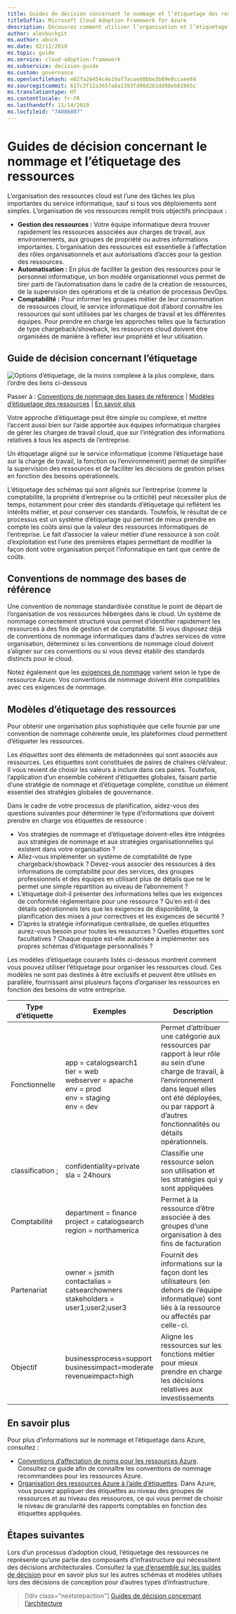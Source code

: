 ```yaml
---
title: Guides de décision concernant le nommage et l’étiquetage des ressources
titleSuffix: Microsoft Cloud Adoption Framework for Azure
description: Découvrez comment utiliser l’organisation et l’étiquetage des ressources comme un service principal lors des migrations vers Azure.
author: alexbuckgit
ms.author: abuck
ms.date: 02/11/2019
ms.topic: guide
ms.service: cloud-adoption-framework
ms.subservice: decision-guide
ms.custom: governance
ms.openlocfilehash: e02fa26454c4e10af7acae80bbe3b89e8ccaee84
ms.sourcegitcommit: 617c3f12a3657a8a1393fd08d261dd98eb81b65c
ms.translationtype: HT
ms.contentlocale: fr-FR
ms.lasthandoff: 11/14/2019
ms.locfileid: "74086807"
---
```

# <a name="resource-naming-and-tagging-decision-guide"></a>Guides de décision concernant le nommage et l’étiquetage des ressources

L’organisation des ressources cloud est l’une des tâches les plus importantes du service informatique, sauf si tous vos déploiements sont simples. L’organisation de vos ressources remplit trois objectifs principaux :

- **Gestion des ressources :** Votre équipe informatique devra trouver rapidement les ressources associées aux charges de travail, aux environnements, aux groupes de propriété ou autres informations importantes. L’organisation des ressources est essentielle à l’affectation des rôles organisationnels et aux autorisations d’accès pour la gestion des ressources.
- **Automatisation :** En plus de faciliter la gestion des ressources pour le personnel informatique, un bon modèle organisationnel vous permet de tirer parti de l’automatisation dans le cadre de la création de ressources, de la supervision des opérations et de la création de processus DevOps.
- **Comptabilité :** Pour informer les groupes métier de leur consommation de ressources cloud, le service informatique doit d’abord connaître les ressources qui sont utilisées par les charges de travail et les différentes équipes. Pour prendre en charge les approches telles que la facturation de type chargeback/showback, les ressources cloud doivent être organisées de manière à refléter leur propriété et leur utilisation.

## <a name="tagging-decision-guide"></a>Guide de décision concernant l’étiquetage

![Options d’étiquetage, de la moins complexe à la plus complexe, dans l’ordre des liens ci-dessous](../../_images/decision-guides/decision-guide-resource-tagging.png)

Passer à : [Conventions de nommage des bases de référence](#baseline-naming-conventions) | [Modèles d’étiquetage des ressources](#resource-tagging-patterns) | [En savoir plus](#learn-more)

Votre approche d’étiquetage peut être simple ou complexe, et mettre l’accent aussi bien sur l’aide apportée aux équipes informatique chargées de gérer les charges de travail cloud, que sur l’intégration des informations relatives à tous les aspects de l’entreprise.

Un étiquetage aligné sur le service informatique (comme l’étiquetage basé sur la charge de travail, la fonction ou l’environnement) permet de simplifier la supervision des ressources et de faciliter les décisions de gestion prises en fonction des besoins opérationnels.

L’étiquetage des schémas qui sont alignés sur l’entreprise (comme la comptabilité, la propriété d’entreprise ou la criticité) peut nécessiter plus de temps, notamment pour créer des standards d’étiquetage qui reflètent les intérêts métier, et pour conserver ces standards. Toutefois, le résultat de ce processus est un système d’étiquetage qui permet de mieux prendre en compte les coûts ainsi que la valeur des ressources informatiques de l’entreprise. Le fait d’associer la valeur métier d’une ressource à son coût d’exploitation est l’une des premières étapes permettant de modifier la façon dont votre organisation perçoit l’informatique en tant que centre de coûts.

## <a name="baseline-naming-conventions"></a>Conventions de nommage des bases de référence

Une convention de nommage standardisée constitue le point de départ de l’organisation de vos ressources hébergées dans le cloud. Un système de nommage correctement structuré vous permet d’identifier rapidement les ressources à des fins de gestion et de comptabilité. Si vous disposez déjà de conventions de nommage informatiques dans d’autres services de votre organisation, déterminez si les conventions de nommage cloud doivent s’aligner sur ces conventions ou si vous devez établir des standards distincts pour le cloud.

Notez également que les [exigences de nommage](../../ready/azure-best-practices/naming-and-tagging.md) varient selon le type de ressource Azure. Vos conventions de nommage doivent être compatibles avec ces exigences de nommage.

## <a name="resource-tagging-patterns"></a>Modèles d’étiquetage des ressources

Pour obtenir une organisation plus sophistiquée que celle fournie par une convention de nommage cohérente seule, les plateformes cloud permettent d’étiqueter les ressources.

Les *étiquettes* sont des éléments de métadonnées qui sont associés aux ressources. Les étiquettes sont constituées de paires de chaînes clé/valeur. Il vous revient de choisir les valeurs à inclure dans ces paires. Toutefois, l’application d’un ensemble cohérent d’étiquettes globales, faisant partie d’une stratégie de nommage et d’étiquetage complète, constitue un élément essentiel des stratégies globales de gouvernance.

Dans le cadre de votre processus de planification, aidez-vous des questions suivantes pour déterminer le type d’informations que doivent prendre en charge vos étiquettes de ressource :

- Vos stratégies de nommage et d’étiquetage doivent-elles être intégrées aux stratégies de nommage et aux stratégies organisationnelles qui existent dans votre organisation ?
- Allez-vous implémenter un système de comptabilité de type chargeback/showback ? Devez-vous associer des ressources à des informations de comptabilité pour des services, des groupes professionnels et des équipes en utilisant plus de détails que ne le permet une simple répartition au niveau de l’abonnement ?
- L’étiquetage doit-il présenter des informations telles que les exigences de conformité réglementaire pour une ressource ? Qu’en est-il des détails opérationnels tels que les exigences de disponibilité, la planification des mises à jour correctives et les exigences de sécurité ?
- D’après la stratégie informatique centralisée, de quelles étiquettes aurez-vous besoin pour toutes les ressources ? Quelles étiquettes sont facultatives ? Chaque équipe est-elle autorisée à implémenter ses propres schémas d’étiquetage personnalisés ?

Les modèles d’étiquetage courants listés ci-dessous montrent comment vous pouvez utiliser l’étiquetage pour organiser les ressources cloud. Ces modèles ne sont pas destinés à être exclusifs et peuvent être utilisés en parallèle, fournissant ainsi plusieurs façons d’organiser les ressources en fonction des besoins de votre entreprise.

<!-- markdownlint-disable MD033 -->

| Type d’étiquette | Exemples | Description |
|-----|-----|-----|
| Fonctionnelle            | app = catalogsearch1 <br/>tier = web <br/>webserver = apache<br/>env = prod <br/>env = staging <br/>env = dev                 | Permet d’attribuer une catégorie aux ressources par rapport à leur rôle au sein d’une charge de travail, à l’environnement dans lequel elles ont été déployées, ou par rapport à d’autres fonctionnalités ou détails opérationnels.                                 |
| classification ;        | confidentiality=private<br/>sla = 24hours                                 | Classifie une ressource selon son utilisation et les stratégies qui y sont appliquées                               |
| Comptabilité            | department = finance <br/>project = catalogsearch <br/>region = northamerica | Permet à la ressource d’être associée à des groupes d’une organisation à des fins de facturation |
| Partenariat           | owner = jsmith <br/>contactalias = catsearchowners<br/>stakeholders = user1;user2;user3<br/>                       | Fournit des informations sur la façon dont les utilisateurs (en dehors de l’équipe informatique) sont liés à la ressource ou affectés par celle-ci.                      |
| Objectif               | businessprocess=support<br/>businessimpact=moderate<br/>revenueimpact=high   | Aligne les ressources sur les fonctions métier pour mieux prendre en charge les décisions relatives aux investissements  |

<!-- markdownlint-enable MD033 -->

## <a name="learn-more"></a>En savoir plus

Pour plus d’informations sur le nommage et l’étiquetage dans Azure, consultez :

- [Conventions d’affectation de noms pour les ressources Azure](/azure/architecture/best-practices/resource-naming). Consultez ce guide afin de connaître les conventions de nommage recommandées pour les ressources Azure.
- [Organisation des ressources Azure à l’aide d’étiquettes](https://docs.microsoft.com/azure/azure-resource-manager/resource-group-using-tags?toc=/azure/billing/TOC.json). Dans Azure, vous pouvez appliquer des étiquettes au niveau des groupes de ressources et au niveau des ressources, ce qui vous permet de choisir le niveau de granularité des rapports comptables en fonction des étiquettes appliquées.

## <a name="next-steps"></a>Étapes suivantes

Lors d’un processus d’adoption cloud, l’étiquetage des ressources ne représente qu’une partie des composants d’infrastructure qui nécessitent des décisions architecturales. Consultez la [vue d’ensemble sur les guides de décision](../index.md) pour en savoir plus sur les autres schémas et modèles utilisés lors des décisions de conception pour d’autres types d’infrastructure.

> [!div class="nextstepaction"]
> [Guides de décision concernant l’architecture](../index.md)
